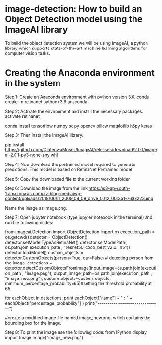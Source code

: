 # image-detection: How to build an Object Detection model using the ImageAI library

To build the object detection system,we will be using ImageAI, a python library which supports state-of-the-art machine learning algorithms for computer vision tasks.

# Creating the Anaconda environment in the system

Step 1: Create an Anaconda environment with python version 3.6.
conda create -n retinanet python=3.6 anaconda

Step 2: Activate the environment and install the necessary packages.
 activate retinanet
 
conda install tensorflow numpy scipy opencv pillow matplotlib h5py keras

Step 3: Then install the ImageAI library.

pip install https://github.com/OlafenwaMoses/ImageAI/releases/download/2.0.1/imageai-2.0.1-py3-none-any.whl

Step 4: Now download the pretrained model required to generate predictions. This model is based on RetinaNet Pretrained model 

Step 5: Copy the downloaded file to the current working folder

Step 6: Download the image from the link.https://s3-ap-south-1.amazonaws.com/av-blog-media/wp-content/uploads/2018/06/I1_2009_09_08_drive_0012_001351-768x223.png 

Name the image as image.png.

Step 7: Open jupyter notebook (type jupyter notebook in the terminal) and run the following codes:

from imageai.Detection import ObjectDetection
import os
execution_path = os.getcwd()
detector = ObjectDetection()
detector.setModelTypeAsRetinaNet()
detector.setModelPath( os.path.join(execution_path , "resnet50_coco_best_v2.0.1.h5"))
detector.loadModel()
custom_objects = detector.CustomObjects(person=True, car=False) # detecting person from the image.
detections = detector.detectCustomObjectsFromImage(input_image=os.path.join(execution_path , "image.png"), output_image_path=os.path.join(execution_path , "image_new.png"), custom_objects=custom_objects, minimum_percentage_probability=65)#setting the threshold probability at 65

for eachObject in detections:
print(eachObject["name"] + " : " + eachObject["percentage_probability"] )
print("--------------------------------")

#create a modified image file named image_new.png, which contains the bounding box for the image.

Step 8: To print the image use the following code:
from IPython.display import Image
Image("image_new.png")
